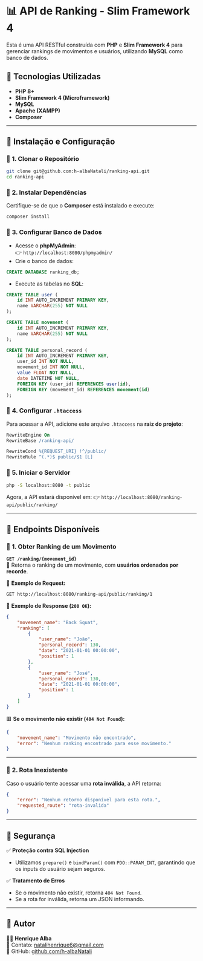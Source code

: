# 📊 API de Ranking - Slim Framework 4

Esta é uma API RESTful construída com **PHP** e **Slim Framework 4** para gerenciar rankings de movimentos e usuários, utilizando **MySQL** como banco de dados.

## 📌 Tecnologias Utilizadas
- **PHP 8+**
- **Slim Framework 4 (Microframework)**
- **MySQL**
- **Apache (XAMPP)**
- **Composer**

---

## 🚀 Instalação e Configuração

### 📌 **1. Clonar o Repositório**
```sh
git clone git@github.com:h-albaNatali/ranking-api.git
cd ranking-api
```

### 📌 **2. Instalar Dependências**
Certifique-se de que o **Composer** está instalado e execute:
```sh
composer install
```

### 📌 **3. Configurar Banco de Dados**
- Acesse o **phpMyAdmin**:  
  👉 `http://localhost:8080/phpmyadmin/`
- Crie o banco de dados:
```sql
CREATE DATABASE ranking_db;
```
- Execute as tabelas no **SQL**:
```sql
CREATE TABLE user (
    id INT AUTO_INCREMENT PRIMARY KEY,
    name VARCHAR(255) NOT NULL
);

CREATE TABLE movement (
    id INT AUTO_INCREMENT PRIMARY KEY,
    name VARCHAR(255) NOT NULL
);

CREATE TABLE personal_record (
    id INT AUTO_INCREMENT PRIMARY KEY,
    user_id INT NOT NULL,
    movement_id INT NOT NULL,
    value FLOAT NOT NULL,
    date DATETIME NOT NULL,
    FOREIGN KEY (user_id) REFERENCES user(id),
    FOREIGN KEY (movement_id) REFERENCES movement(id)
);
```

### 📌 **4. Configurar `.htaccess`**
Para acessar a API, adicione este arquivo `.htaccess` na **raiz do projeto**:

```apache
RewriteEngine On
RewriteBase /ranking-api/

RewriteCond %{REQUEST_URI} !^/public/
RewriteRule ^(.*)$ public/$1 [L]
```

### 📌 **5. Iniciar o Servidor**
```sh
php -S localhost:8080 -t public
```
Agora, a API estará disponível em:
👉 `http://localhost:8080/ranking-api/public/ranking/`

---

## 📌 **Endpoints Disponíveis**
### 📌 **1. Obter Ranking de um Movimento**
**`GET /ranking/{movement_id}`**  
📌 Retorna o ranking de um movimento, com **usuários ordenados por recorde**.

🔹 **Exemplo de Request:**
```sh
GET http://localhost:8080/ranking-api/public/ranking/1
```

🔹 **Exemplo de Response (`200 OK`):**
```json
{
    "movement_name": "Back Squat",
    "ranking": [
        {
            "user_name": "João",
            "personal_record": 130,
            "date": "2021-01-01 00:00:00",
            "position": 1
        },
        {
            "user_name": "José",
            "personal_record": 130,
            "date": "2021-01-01 00:00:00",
            "position": 1
        }
    ]
}
```

🟥 **Se o movimento não existir (`404 Not Found`):**
```json
{
    "movement_name": "Movimento não encontrado",
    "error": "Nenhum ranking encontrado para esse movimento."
}
```

---

### 📌 **2. Rota Inexistente**
Caso o usuário tente acessar uma **rota inválida**, a API retorna:
```json
{
    "error": "Nenhum retorno disponível para esta rota.",
    "requested_route": "rota-invalida"
}
```

---

## 📌 **Segurança**
✅ **Proteção contra SQL Injection**
- Utilizamos `prepare()` e `bindParam()` com `PDO::PARAM_INT`, garantindo que os inputs do usuário sejam seguros.

✅ **Tratamento de Erros**
- Se o movimento não existir, retorna `404 Not Found`.
- Se a rota for inválida, retorna um JSON informando.

---

## 📌 **Autor**
👨‍💻 **Henrique Alba**  
💎 Contato: [natalihenrique6@gmail.com](mailto:natalihenrique6@gmail.com)  
🔗 GitHub: [github.com/h-albaNatali](https://github.com/h-albaNatali)
```

